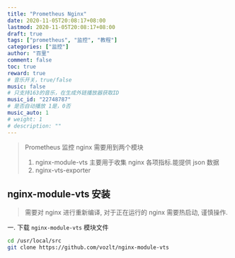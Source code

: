 ```yaml
---
title: "Prometheus Nginx"
date: 2020-11-05T20:08:17+08:00
lastmod: 2020-11-05T20:08:17+08:00
draft: true
tags: ["prometheus", "监控", "教程"]
categories: ["监控"]
author: "百里"
comment: false
toc: true
reward: true
# 音乐开关，true/false
music: false
# 只支持163的音乐，在生成外链播放器获取ID
music_id: "22748787"
# 是否自动播放 1是，0否
music_auto: 1
# weight: 1
# description: ""
---
```


> Prometheus 监控 nginx 需要用到两个模块
>
> 1. nginx-module-vts 主要用于收集 nginx 各项指标.能提供 json 数据
> 2. nginx-vts-exporter



## nginx-module-vts 安装

> 需要对 nginx 进行重新编译, 对于正在运行的 nginx 需要热启动, 谨慎操作.

一. 下载 `nginx-module-vts` 模块文件

```sh
cd /usr/local/src
git clone https://github.com/vozlt/nginx-module-vts 
```


